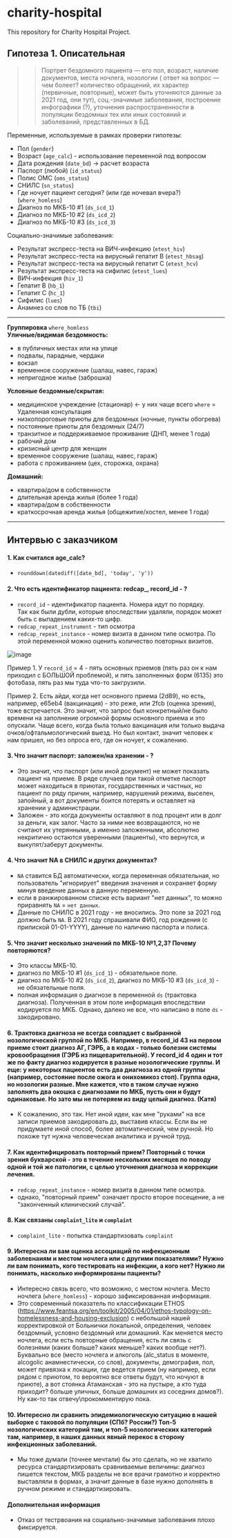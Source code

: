 # charity-hospital
This repository for Charity Hospital Project.

## Гипотеза 1. Описательная   
>> Портрет бездомного пациента — его пол, возраст, наличие документов, места ночлега, нозологии ( ответ на вопрос — чем болеет? количество обращений, их характер (первичные, повторные), может быть уточняются данные за 2021 год, они тут), соц.-значимые заболевания, построение инфографики (?), уточнения распространенности в популяции бездомных тех или иных состояний и заболеваний, представленных в БД.

Переменные, используемые в рамках проверки гипотезы:
- Пол (`gender`)
- Возраст (`age_calc`) - использование переменной под вопросом
- Дата рождения (`date_bd`) -> расчет возраста
- Паспорт (любой) (`id_status`)
- Полис ОМС (`oms_status`)
- СНИЛС (`sn_status`)
- Где ночует пациент сегодня? (или где ночевал вчера?) (`where_homless`)
- Диагноз по МКБ-10 #1 (`ds_icd_1`)
- Диагноз по МКБ-10 #2 (`ds_icd_2`)
- Диагноз по МКБ-10 #3 (`ds_icd_3`)

Cоциально-значимые заболевания:
- Результат экспресс-теста на ВИЧ-инфекцию (`etest_hiv`)
- Результат экспресс-теста на вирусный гепатит В (`etest_hbsag`)
- Результат экспресс-теста на вирусный гепатит С (`etest_hcv`)
- Результат экспресс-теста на сифилис (`etest_lues`)
- ВИЧ-инфекция (`hiv_1`)
- Гепатит B (`hb_1`)
- Гепатит C (`hc_1`)
- Сифилис (`lues`)
- Анамнез со слов по ТБ (`tbi`)

---
**Группировка** `where_homless`    
**Уличные/видимая бездомность:**
- в публичных местах или на улице
- подвалы, парадные, чердаки
- вокзал
- временное сооружение (шалаш, навес, гараж) 
- непригодное жилье (заброшка)

**Условные бездомные/скрытая:**
- медицинское учреждение (стационар) <- у них чаще всего `where` = Удаленная консультация
- низкопороговые приюты для бездомных (ночные, пункты обогрева)
- постоянные приюты для бездомных (24/7) 
- транзитное и поддерживаемое проживание (ДНП, менее 1 года)
- рабочий дом
- кризисный центр для женщин
- временное сооружение (шалаш, навес, гараж)
- работа с проживанием (цех, сторожка, охрана)

**Домашний:**
- квартира/дом в собственности
- длительная аренда жилья (более 1 года)
- квартира/дом в собственности
- краткосрочная аренда жилья (общежитие/хостел, менее 1 года)


----
## Интервью с заказчиком

#### 1. Как считался age_calc?
- `rounddown(datediff([date_bd], 'today', 'y'))`

#### 2. Что есть идентификатор пациента: redcap_, record_id - ?
- `record_id` - идентификатор пациента. Номера идут по порядку.    
Так как были дубли, которые впоследствии удаляли, порядок может быть с выпадением каких-то цифр. 
- `redcap_repeat_instrument` - тип осмотра
- `redcap_repeat_instance` - номер визита в данном типе осмотра. По этой переменной можно оценить количество повторных визитов.

![image](https://user-images.githubusercontent.com/50096463/204623686-6efa317d-2c8c-4b84-860f-e7fa783edb08.png)

Пример 1. У `record_id` = 4 - пять основных приемов (пять раз он к нам приходил с БОЛЬШОЙ проблемой), и пять заполненных форм (6135) это фотобаза, пять раз мы туда что-то закгрузили. 

Пример 2. Есть айди, когда нет основного приема (2d89), но есть, например, e65eb4 (вакцинация) - это реже, или 2fcb (оценка зрения), тоже встречается. 
Это значит, что запрос был конкретный/не было времени на заполнение огромной формы основного приема и это опускали. Чаще всего, когда была только вакцинация или только выдача очков/офтальмологический выезд. Но был контакт, значит человек к нам пришел, но без опроса его, где он ночует, к сожалению.

#### 3. Что значит паспорт: заложен/на хранении - ?
-  Это значит, что паспорт (или иной документ) не может показать пациент на приеме. В ряде случаев при такой отметке паспорт может находиться в приютах, государственных и частных, но пациент по ряду причин, например, нарушений режима, выселен, запойный, а вот документы боится потерять и оставляет на хранении у администрации. 
- Заложен - это когда документы оставляют в под процент или в долг за деньги, как залог. Часто за ними нее возвращаются, но не считают их утерянными, а именно заложенными, абсолютно некритично остаются уверенными (пациенты), что вернутся, и выкупят/заберут документы.

#### 4. Что значит NA в СНИЛС и других документах?
- `NA` ставится БД автоматически, когда переменная обязательная, но пользователь "игнорирует" введения значения и сохраняет форму минуя введение данных в данную переменную.
- если в ранжированном списке есть вариант "нет данных", то можно приравнять `NA` = `нет данных`.
- Данные по СНИЛС в 2021 году - не вносились. Это поле за 2021 год должно быть `NA`.
В 2021 году спрашивали ФИО, год рождения (с припиской 01-01-YYYY), данные по наличию паспорта и полиса. 


#### 5. Что значит несколько значений по МКБ-10 №1,2,3? Почему повторяются? 
- Это классы МКБ-10. 
- диагноз по МКБ-10 #1 (`ds_icd_1`) - обязательное поле.
- диагноз по МКБ-10 #2 (`ds_icd_2`), диагноз по МКБ-10 #3 (`ds_icd_3`) - не обязательные поля.
- полная информация о диагнозе в переменной `ds` (трактовка диагноза). Полученная в этом поле информация впоследствии кодируется по МКБ. Однако, далеко не все, что написано в поле `ds` - закодировано.   

#### 6. Трактовка диагноза не всегда совпадает с выбранной нозологической группой по МКБ. Например, в record_id 43 на первом приеме стоит диагноз АГ, ГЭРБ, а в кодах - только болезни системы кровообращения (ГЭРБ из пищеварительной). У record_id 4 один и тот же по факту диагноз кодируется в разные нозологические группы. И еще: у некоторых пациентов есть два диагноза из одной группы (например, состояние после ожога и онихомикоз стоп). Группа одна, но нозологии разные. Мне кажется, что в таком случае нужно заполнять два окошка с диагнозами по МКБ, пусть они и будут одинаковые. Но зато мы не потеряем из виду целый диагноз. (Катя)
- К сожалению, это так. Нет иной идеи, как  мне "руками" на все записи приемов закодировать дз, выставив классы. Если вы не придумаете иной способ, более автоматический, чем ручной. Но похоже тут нужна человеческая аналитика и ручной труд.

#### 7. Как идентифицировать повторный прием? Повторный с точки зрения букварской - это в течение нескольких месяцев по поводу одной и той же патологии, с целью уточнения диагноза и коррекции лечения.
- `redcap_repeat_instance` - номер визита в данном типе осмотра.
- однако, "повторный прием" означает просто второе посещение, а не "законченный клинический случай". 

#### 8. Как связаны `complaint_lite` и `complaint` 
- `complaint_lite` - попытка стандартизовать `complaint`

#### 9. Интересна ли вам оценка ассоциаций по инфекционным заболевнаиям и местом ночлега или с другими показателями? Нужно ли вам понимать, кого тестировать на инфекции, а кого нет? Нужно ли понимать, насколько информированы пациенты?
- Интересно связь всего, что возможно, с местом ночлега. Место ночлега (`where_homless`) - хорошо зафиксированная информация.  
-  Это современный показатель по классификации ETHOS (https://www.feantsa.org/en/toolkit/2005/04/01/ethos-typology-on-homelessness-and-housing-exclusion) с небольшой нашей корректировкой от Больнички локальной, определения, человек бездомный, условно бездомный или домашний.  Как меняется место ночлега, если есть повторные обращения, есть ли связь с болезнями (каких больше? каких меньше? каких вообще нет?). Буквально все (место ночлега и алкоголь (alc_status в моменте, alcogolic анамнестически, со слов), документы, демография, пол, может привязка к локации, где ведется прием (ну например, если рядом с приютом, то вероятно все ответы будут, что ночуют в приюте), а вот стоянка Атаманская - это на пустыре, а кто туда приходит? больше уличных, больше домашних из соседних домов?). Ну как-то так отвечу\прокомментирую пока.

#### 10. Интересно ли сравнить эпидемиологическую ситуацию в нашей выборке с таковой по популяции (СПб? России?) Топ-5 нозологических категорий там, и топ-5 нозологических категорий там, например, в наших данных явный перекос в сторону инфекционных заболеваний.
- Мы тоже думали (точнее мечтали) бы это сделать, но не хватило ресурса стандартизировать сравниваемые величины: диагноз пишется текстом, МКБ разделы не все врачи грамотно и корректно выставляли в формах, а значит данные в базе нужно дополнять в ручном режиме и стандартизировать.

#### Дополнительная информация
- Отказ от тестрвоания на социально-значимые заболевания плохо фиксируется.   





